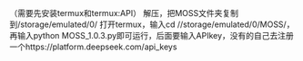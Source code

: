 （需要先安装termux和termux:API）
解压，把MOSS文件夹复制到/storage/emulated/0/
打开termux，输入cd //storage/emulated/0/MOSS/，再输入python MOSS_1.0.3.py即可运行，后面要输入APIkey，没有的自己去注册一个https://platform.deepseek.com/api_keys
